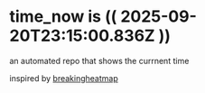# time_now is (( 2025-09-20T23:15:00.836Z ))

an automated repo that shows the currnent time

inspired by [breakingheatmap](https://github.com/breakingheatmap/breakingheatmap)